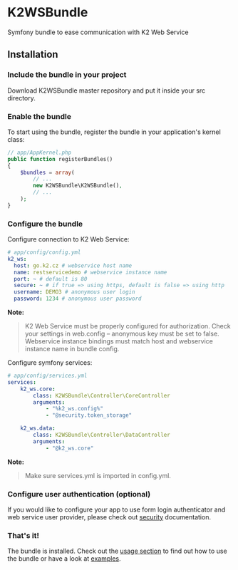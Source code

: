 # K2WSBundle
Symfony bundle to ease communication with K2 Web Service

## Installation

### Include the bundle in your project
Download K2WSBundle master repository and put it inside your src directory.

### Enable the bundle
To start using the bundle, register the bundle in your application's kernel class:

```php
// app/AppKernel.php
public function registerBundles()
{
    $bundles = array(
        // ...
        new K2WSBundle\K2WSBundle(),
        // ...
    );
}
```

### Configure the bundle
Configure connection to K2 Web Service:
```yaml
# app/config/config.yml
k2_ws:
  host: go.k2.cz # webservice host name
  name: restservicedemo # webservice instance name
  port: ~ # default is 80
  secure: ~ # if true => using https, default is false => using http
  username: DEMO3 # anonymous user login
  password: 1234 # anonymous user password
```

**Note:**
> K2 Web Service must be properly configured for authorization. Check your settings in web.config – anonymous key must be set to false. Webservice instance bindings must match host and webservice instance name in bundle config.

Configure symfony services:
```yaml
# app/config/services.yml
services:
    k2_ws.core:
        class: K2WSBundle\Controller\CoreController
        arguments:
            - "%k2_ws.config%"
            - "@security.token_storage"

    k2_ws.data:
        class: K2WSBundle\Controller\DataController
        arguments:
            - "@k2_ws.core"
```

**Note:**
> Make sure services.yml is imported in config.yml.

### Configure user authentication (optional)
If you would like to configure your app to use form login authenticator and web service user provider, please check out [security](SECURITY.md) documentation.

### That's it!
The bundle is installed. Check out the [usage section](USAGE.md) to find out how to use the bundle or have a look at [examples](EXAMPLES.md).
